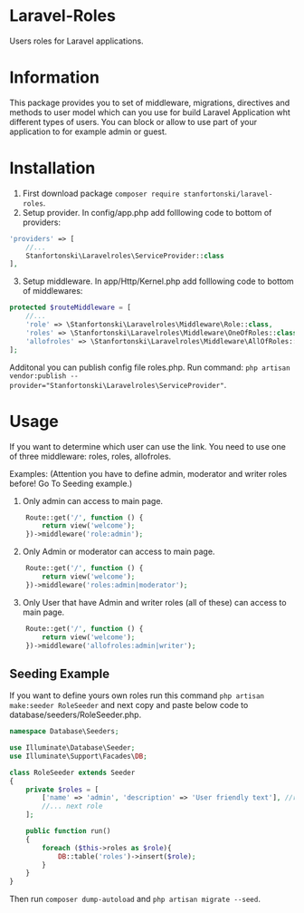 # Laravel-Roles
Users roles for Laravel applications.

# Information
This package provides you to set of middleware, migrations, directives and methods to user model which can you use for build Laravel Application wht different types of users. You can block or allow to use part of your application to for example admin or guest.

# Installation
1. First download package `composer require stanfortonski/laravel-roles`.
2. Setup provider. In config/app.php add folllowing code to bottom of providers:
```php
'providers' => [
    //...
    Stanfortonski\Laravelroles\ServiceProvider::class
],
```
3. Setup middleware. In app/Http/Kernel.php add folllowing code to bottom of middlewares:
```php
protected $routeMiddleware = [
    //...
    'role' => \Stanfortonski\Laravelroles\Middleware\Role::class,
    'roles' => \Stanfortonski\Laravelroles\Middleware\OneOfRoles::class,
    'allofroles' => \Stanfortonski\Laravelroles\Middleware\AllOfRoles::class
];
```
Additonal you can publish config file roles.php. Run command: `php artisan vendor:publish --provider="Stanfortonski\Laravelroles\ServiceProvider"`.

# Usage
If you want to determine which user can use the link. You need to use one of three middleware: roles, roles, allofroles.

Examples: (Attention you have to define admin, moderator and writer roles before! Go To Seeding example.)
1. Only admin can access to main page. 
```php
    Route::get('/', function () {
        return view('welcome');
    })->middleware('role:admin');
```
2. Only Admin or moderator can access to main page. 
```php
    Route::get('/', function () {
        return view('welcome');
    })->middleware('roles:admin|moderator');
```
3. Only User that have Admin and writer roles (all of these) can access to main page. 
```php
    Route::get('/', function () {
        return view('welcome');
    })->middleware('allofroles:admin|writer');
```

## Seeding Example
If you want to define yours own roles run this command `php artisan make:seeder RoleSeeder` and next copy and paste below code to database/seeders/RoleSeeder.php.
```php
namespace Database\Seeders;

use Illuminate\Database\Seeder;
use Illuminate\Support\Facades\DB;

class RoleSeeder extends Seeder
{
    private $roles = [
        ['name' => 'admin', 'description' => 'User friendly text'], //role I
        //... next role
    ];

    public function run()
    {
        foreach ($this->roles as $role){
            DB::table('roles')->insert($role);
        }
    }
}
```
Then run `composer dump-autoload` and `php artisan migrate --seed`.
